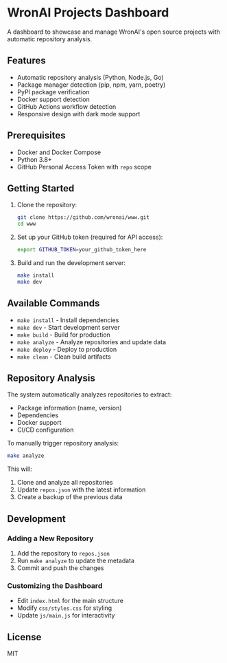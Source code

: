 # WronAI Projects Dashboard

A dashboard to showcase and manage WronAI's open source projects with automatic repository analysis.

## Features

- Automatic repository analysis (Python, Node.js, Go)
- Package manager detection (pip, npm, yarn, poetry)
- PyPI package verification
- Docker support detection
- GitHub Actions workflow detection
- Responsive design with dark mode support

## Prerequisites

- Docker and Docker Compose
- Python 3.8+
- GitHub Personal Access Token with `repo` scope

## Getting Started

1. Clone the repository:
   ```bash
   git clone https://github.com/wronai/www.git
   cd www
   ```

2. Set up your GitHub token (required for API access):
   ```bash
   export GITHUB_TOKEN=your_github_token_here
   ```

3. Build and run the development server:
   ```bash
   make install
   make dev
   ```

## Available Commands

- `make install` - Install dependencies
- `make dev` - Start development server
- `make build` - Build for production
- `make analyze` - Analyze repositories and update data
- `make deploy` - Deploy to production
- `make clean` - Clean build artifacts

## Repository Analysis

The system automatically analyzes repositories to extract:

- Package information (name, version)
- Dependencies
- Docker support
- CI/CD configuration

To manually trigger repository analysis:

```bash
make analyze
```

This will:
1. Clone and analyze all repositories
2. Update `repos.json` with the latest information
3. Create a backup of the previous data

## Development

### Adding a New Repository

1. Add the repository to `repos.json`
2. Run `make analyze` to update the metadata
3. Commit and push the changes

### Customizing the Dashboard

- Edit `index.html` for the main structure
- Modify `css/styles.css` for styling
- Update `js/main.js` for interactivity

## License

MIT
